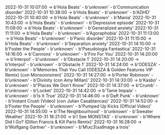2022-10-31 10:07:00 -> b'Hola Beats' - b'unknown' - b'Communication disorder'
2022-10-31 10:38:00 -> b'Hola Beats' - b'unknown' - b'ADHD'
2022-10-31 10:40:00 -> b'Hola Beats' - b'unknown' - b'Mania'
2022-10-31 10:43:00 -> b'Hola Beats' - b'unknown' - b'Depressive episode'
2022-10-31 11:09:00 -> b'Hola Beats' - b'unknown' - b'Generalized anxiety'
2022-10-31 11:11:00 -> b'Hola Beats' - b'unknown' - b'Agoraphobia'
2022-10-31 11:13:00 -> b'Hola Beats' - b'unknown' - b'Panic disorder'
2022-10-31 11:15:00 -> b'Hola Beats' - b'unknown' - b'Separation anxiety'
2022-10-31 14:10:00 -> b'Foster the People' - b'unknown' - b'Pseudologia Fantastica'
2022-10-31 14:16:00 -> b'Cannons' - b'unknown' - b'Fire For You'
2022-10-31 14:20:00 -> b'Interpol' - b'unknown' - b'Obstacle 1'
2022-10-31 14:20:00 -> b'Interpol' - b'unknown' - b'Obstacle 1'
2022-10-31 14:24:00 -> b'ODESZA' - b'unknown' - b'Memories That You Call (ODESZA & Golden Features VIP Remix) (con Monsoonsiren)'
2022-10-31 14:27:00 -> b'Porter Robinson' - b'unknown' - b'Divinity (con Amy Millan)'
2022-10-31 14:33:00 -> b'Kasbo' - b'unknown' - b"Places We Don't Know"
2022-10-31 14:37:00 -> b'Crumb' - b'unknown' - b'Locket'
2022-10-31 14:42:00 -> b'Tame Impala' - b'unknown' - b'Is It True'
2022-10-31 14:46:00 -> b'Daft Punk' - b'unknown' - b'Instant Crush (Video) (con Julian Casablancas)'
2022-10-31 14:52:00 -> b'Foster the People' - b'unknown' - b'Pumped Up Kicks (Official Video)'
2022-10-31 14:55:00 -> b'The Neighbourhood' - b'unknown' - b'Sweater Weather'
2022-10-31 16:21:00 -> b'I See MONSTAS' - b'unknown' - b'Where Did I Go? (Dillon Francis & Kill Paris Remix)'
2022-10-31 16:28:00 -> b'Wolfgang Gartner' - b'unknown' - b'M\xc3\xa9nage a trois'
